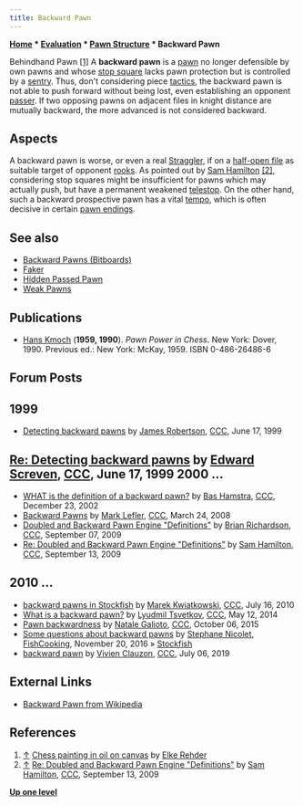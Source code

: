 ```yaml
---
title: Backward Pawn
---
```

**[Home](Home "Home") * [Evaluation](Evaluation "Evaluation") * [Pawn Structure](Pawn_Structure "Pawn Structure") * Backward Pawn**

[](http://www.elke-rehder.de/Chess_Paintings.htm) Behindhand Pawn <a id="cite-note-1" href="#cite-ref-1">[1]</a>
A **backward pawn** is a [pawn](Pawn "Pawn") no longer defensible by own pawns and whose [stop square](Stop_Square "Stop Square") lacks pawn protection but is controlled by a [sentry](Sentry "Sentry"). Thus, don't considering piece [tactics](Tactics "Tactics"), the backward pawn is not able to push forward without being lost, even establishing an opponent [passer](Passed_Pawn "Passed Pawn"). If two opposing pawns on adjacent files in knight distance are mutually backward, the more advanced is not considered backward.

## Aspects

A backward pawn is worse, or even a real [Straggler](</Backward_Pawns_(Bitboards)#Straggler> "Backward Pawns (Bitboards)"), if on a [half-open file](Half-open_File "Half-open File") as suitable target of opponent [rooks](Rook "Rook"). As pointed out by [Sam Hamilton](Sam_Hamilton "Sam Hamilton") <a id="cite-note-2" href="#cite-ref-2">[2]</a>, considering stop squares might be insufficient for pawns which may actually push, but have a permanent weakened [telestop](Pawn_Spans#StopandDistantStop "Pawn Spans"). On the other hand, such a backward prospective pawn has a vital [tempo](Tempo "Tempo"), which is often decisive in certain [pawn endings](Pawn_Endgame "Pawn Endgame").

## See also

- [Backward Pawns (Bitboards)](</Backward_Pawns_(Bitboards)> "Backward Pawns (Bitboards)")
- [Faker](Faker "Faker")
- [Hidden Passed Pawn](Hidden_Passed_Pawn "Hidden Passed Pawn")
- [Weak Pawns](Weak_Pawns "Weak Pawns")

## Publications

- [Hans Kmoch](Hans_Kmoch "Hans Kmoch") (**1959, 1990**). *Pawn Power in Chess*. New York: Dover, 1990. Previous ed.: New York: McKay, 1959. ISBN 0-486-26486-6

## Forum Posts

## 1999

- [Detecting backward pawns](https://www.stmintz.com/ccc/index.php?id=56328) by [James Robertson](James_Robertson "James Robertson"), [CCC](CCC "CCC"), June 17, 1999

## [Re: Detecting backward pawns](https://www.stmintz.com/ccc/index.php?id=56431) by [Edward Screven](index.php?title=Edward_Screven&action=edit&redlink=1 "Edward Screven (page does not exist)"), [CCC](CCC "CCC"), June 17, 1999 2000 ...

- [WHAT is the definition of a backward pawn?](https://www.stmintz.com/ccc/index.php?id=272739) by [Bas Hamstra](Bas_Hamstra "Bas Hamstra"), [CCC](CCC "CCC"), December 23, 2002
- [Backward Pawns](http://www.talkchess.com/forum/viewtopic.php?t=20320) by [Mark Lefler](Mark_Lefler "Mark Lefler"), [CCC](CCC "CCC"), March 24, 2008
- [Doubled and Backward Pawn Engine "Definitions"](http://www.talkchess.com/forum/viewtopic.php?t=29689) by [Brian Richardson](Brian_Richardson "Brian Richardson"), [CCC](CCC "CCC"), September 07, 2009
- [Re: Doubled and Backward Pawn Engine "Definitions"](http://www.talkchess.com/forum/viewtopic.php?topic_view=threads&p=290991&t=29689) by [Sam Hamilton](Sam_Hamilton "Sam Hamilton"), [CCC](CCC "CCC"), September 13, 2009

## 2010 ...

- [backward pawns in Stockfish](http://www.talkchess.com/forum/viewtopic.php?t=35459) by [Marek Kwiatkowski](index.php?title=Marek_Kwiatkowski&action=edit&redlink=1 "Marek Kwiatkowski (page does not exist)"), [CCC](CCC "CCC"), July 16, 2010
- [What is a backward pawn?](http://www.talkchess.com/forum/viewtopic.php?t=52300) by [Lyudmil Tsvetkov](Lyudmil_Tsvetkov "Lyudmil Tsvetkov"), [CCC](CCC "CCC"), May 12, 2014
- [Pawn backwardness](http://www.talkchess.com/forum/viewtopic.php?t=57861) by [Natale Galioto](index.php?title=Natale_Galioto&action=edit&redlink=1 "Natale Galioto (page does not exist)"), [CCC](CCC "CCC"), October 06, 2015
- [Some questions about backward pawns](https://groups.google.com/d/msg/fishcooking/7v29HZhwDsk/DFesjUyZAAAJ) by [Stephane Nicolet](Stephane_Nicolet "Stephane Nicolet"), [FishCooking](Computer_Chess_Forums "Computer Chess Forums"), November 20, 2016 » [Stockfish](Stockfish "Stockfish")
- [backward pawn](http://www.talkchess.com/forum3/viewtopic.php?f=7&t=71205) by [Vivien Clauzon](Vivien_Clauzon "Vivien Clauzon"), [CCC](CCC "CCC"), July 06, 2019

## External Links

- [Backward Pawn from Wikipedia](https://en.wikipedia.org/wiki/Backward_pawn)

## References

1. <a id="cite-ref-1" href="#cite-note-1">↑</a> [Chess painting in oil on canvas](http://www.elke-rehder.de/Chess_Paintings.htm) by [Elke Rehder](Arts#Rehder "Arts")
1. <a id="cite-ref-2" href="#cite-note-2">↑</a> [Re: Doubled and Backward Pawn Engine "Definitions"](http://www.talkchess.com/forum/viewtopic.php?topic_view=threads&p=290991&t=29689) by [Sam Hamilton](Sam_Hamilton "Sam Hamilton"), [CCC](CCC "CCC"), September 13, 2009

**[Up one level](Pawn_Structure "Pawn Structure")**

